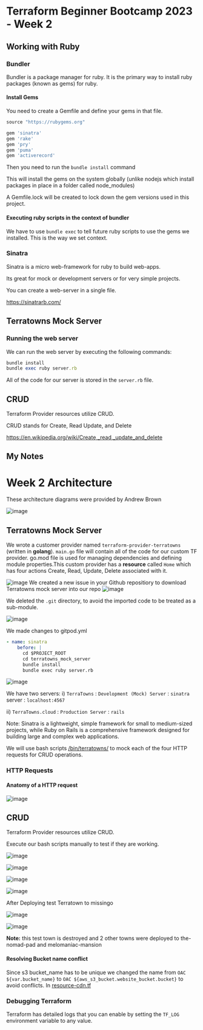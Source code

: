# Terraform Beginner Bootcamp 2023 - Week 2

## Working with Ruby

### Bundler

Bundler is a package manager for ruby.
It is the primary way to install ruby packages (known as gems) for ruby.

#### Install Gems

You need to create a Gemfile and define your gems in that file.

```rb
source "https://rubygems.org"

gem 'sinatra'
gem 'rake'
gem 'pry'
gem 'puma'
gem 'activerecord'
```

Then you need to run the `bundle install` command

This will install the gems on the system globally (unlike nodejs which install packages in place in a folder called node_modules)

A Gemfile.lock will be created to lock down the gem versions used in this project.

#### Executing ruby scripts in the context of bundler

We have to use `bundle exec` to tell future ruby scripts to use the gems we installed. This is the way we set context.

### Sinatra

Sinatra is a micro web-framework for ruby to build web-apps.

Its great for mock or development servers or for very simple projects.

You can create a web-server in a single file.

https://sinatrarb.com/

## Terratowns Mock Server

### Running the web server

We can run the web server by executing the following commands:

```rb
bundle install
bundle exec ruby server.rb
```

All of the code for our server is stored in the `server.rb` file.

## CRUD

Terraform Provider resources utilize CRUD.

CRUD stands for Create, Read Update, and Delete

https://en.wikipedia.org/wiki/Create,_read,_update_and_delete

## My Notes

# Week 2 Architecture
These architecture diagrams were provided by Andrew Brown

![image](./assets/week2/Diagram_Week2_Connect.PNG)

## Terratowns Mock Server

We wrote a customer provider named `terraform-provider-terratowns` (written in **golang**). `main.go` file will contain all of the code for our custom TF provider. go.mod file is used for managing dependencies and defining module properties.This custom provider has a **resource** called `Home` which has four actions Create, Read, Update, Delete associated with it.

![image](./assets/week2/Diagram_Week2_PhysicalDiag.PNG)
We created a new issue in your Github repositiory to download Terratowns mock server into our repo
![image](./assets/week2/Week2_gitclone.PNG)

We deleted the `.git` directory, to avoid the imported code to be treated as a sub-module.

![image](./assets/week2/Week2_InitialSetup1.PNG)

We made changes to gitpod.yml 
```yml
- name: sinatra
    before: | 
      cd $PROJECT_ROOT
      cd terratowns_mock_server
      bundle install
      bundle exec ruby server.rb
```

![image](./assets/week2/Week2_MakeExecutable.PNG)

We have two servers:
i)  `TerraTowns` : `Development (Mock) Server` : `sinatra` server :  `localhost:4567`

ii) `TerraTowns.cloud` : `Production Server` : `rails`

Note: Sinatra is a lightweight, simple framework for small to medium-sized projects, while Ruby on Rails is a comprehensive framework designed for building large and complex web applications.

We will use bash scripts [/bin/terratowns/](https://github.com/DataCleansingEnthusiast/terraform-beginner-bootcamp-2023/tree/main/bin/terratowns) to mock each of the four HTTP requests for CRUD operations.

### HTTP Requests
#### Anatomy of a HTTP request

![image](./assets/week2/Diagram_Week2_AnatomyRequest.PNG)

## CRUD

Terraform Provider resources utilize CRUD.

Execute our bash scripts manually to test if they are working.

![image](./assets/week2/Week2_SinatraCRUD.PNG)

![image](./assets/week2/Week2_SinatraCRUD2.PNG)

![image](./assets/week2/Week2_CRUD1.gif)

![image](./assets/week2/Week2_CRUD2.gif)

After Deploying test Terratown to missingo

![image](./assets/week2/Week2_DeployTerraTowns2.PNG)

![image](./assets/week2/Week2_DeployTerraTowns2B.PNG)

**Note:** this test town is destroyed and 2 other towns were deployed to the-nomad-pad and melomaniac-mansion



#### Resolving Bucket name conflict
Since s3 bucket_name has to be unique we changed the name from `OAC ${var.bucket_name}` to `OAC ${aws_s3_bucket.website_bucket.bucket}` to avoid conflicts. In [resource-cdn.tf](https://github.com/DataCleansingEnthusiast/terraform-beginner-bootcamp-2023/blob/main/modules/terrahome_aws/resource-cdn.tf) 

### Debugging Terraform
Terraform has detailed logs that you can enable by setting the `TF_LOG` environment variable to any value.
